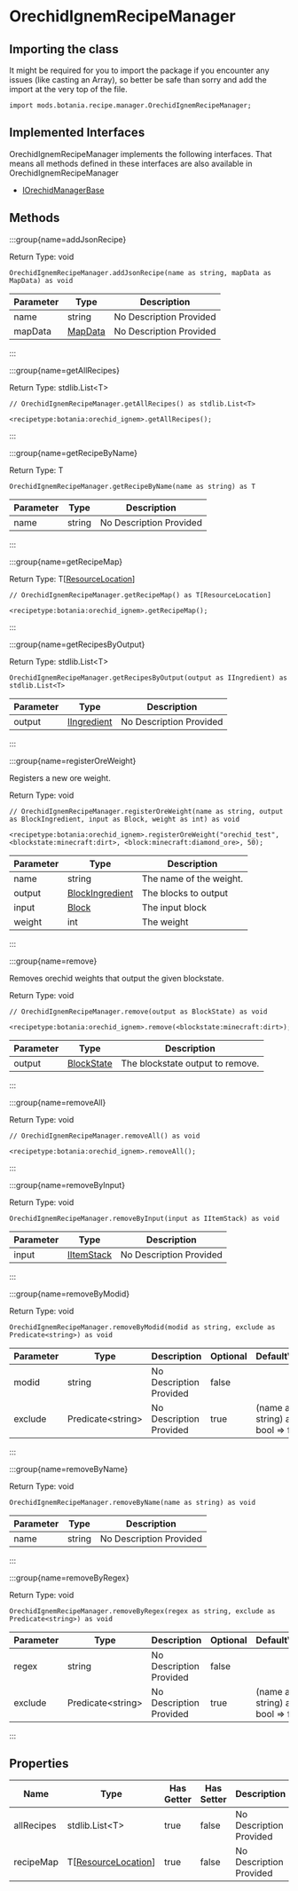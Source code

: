 # OrechidIgnemRecipeManager



## Importing the class

It might be required for you to import the package if you encounter any issues (like casting an Array), so better be safe than sorry and add the import at the very top of the file.
```zenscript
import mods.botania.recipe.manager.OrechidIgnemRecipeManager;
```


## Implemented Interfaces
OrechidIgnemRecipeManager implements the following interfaces. That means all methods defined in these interfaces are also available in OrechidIgnemRecipeManager

- [IOrechidManagerBase](/mods/Botania/recipe/manager/base/IOrechidManagerBase)

## Methods

:::group{name=addJsonRecipe}

Return Type: void

```zenscript
OrechidIgnemRecipeManager.addJsonRecipe(name as string, mapData as MapData) as void
```

| Parameter | Type | Description |
|-----------|------|-------------|
| name | string | No Description Provided |
| mapData | [MapData](/vanilla/api/data/MapData) | No Description Provided |


:::

:::group{name=getAllRecipes}

Return Type: stdlib.List&lt;T&gt;

```zenscript
// OrechidIgnemRecipeManager.getAllRecipes() as stdlib.List<T>

<recipetype:botania:orechid_ignem>.getAllRecipes();
```

:::

:::group{name=getRecipeByName}

Return Type: T

```zenscript
OrechidIgnemRecipeManager.getRecipeByName(name as string) as T
```

| Parameter | Type | Description |
|-----------|------|-------------|
| name | string | No Description Provided |


:::

:::group{name=getRecipeMap}

Return Type: T[[ResourceLocation](/vanilla/api/resource/ResourceLocation)]

```zenscript
// OrechidIgnemRecipeManager.getRecipeMap() as T[ResourceLocation]

<recipetype:botania:orechid_ignem>.getRecipeMap();
```

:::

:::group{name=getRecipesByOutput}

Return Type: stdlib.List&lt;T&gt;

```zenscript
OrechidIgnemRecipeManager.getRecipesByOutput(output as IIngredient) as stdlib.List<T>
```

| Parameter | Type | Description |
|-----------|------|-------------|
| output | [IIngredient](/vanilla/api/ingredient/IIngredient) | No Description Provided |


:::

:::group{name=registerOreWeight}

Registers a new ore weight.

Return Type: void

```zenscript
// OrechidIgnemRecipeManager.registerOreWeight(name as string, output as BlockIngredient, input as Block, weight as int) as void

<recipetype:botania:orechid_ignem>.registerOreWeight("orechid_test", <blockstate:minecraft:dirt>, <block:minecraft:diamond_ore>, 50);
```

| Parameter | Type | Description |
|-----------|------|-------------|
| name | string | The name of the weight. |
| output | [BlockIngredient](/vanilla/api/block/BlockIngredient) | The blocks to output |
| input | [Block](/vanilla/api/block/Block) | The input block |
| weight | int | The weight |


:::

:::group{name=remove}

Removes orechid weights that output the given blockstate.

Return Type: void

```zenscript
// OrechidIgnemRecipeManager.remove(output as BlockState) as void

<recipetype:botania:orechid_ignem>.remove(<blockstate:minecraft:dirt>);
```

| Parameter | Type | Description |
|-----------|------|-------------|
| output | [BlockState](/vanilla/api/block/BlockState) | The blockstate output to remove. |


:::

:::group{name=removeAll}

Return Type: void

```zenscript
// OrechidIgnemRecipeManager.removeAll() as void

<recipetype:botania:orechid_ignem>.removeAll();
```

:::

:::group{name=removeByInput}

Return Type: void

```zenscript
OrechidIgnemRecipeManager.removeByInput(input as IItemStack) as void
```

| Parameter | Type | Description |
|-----------|------|-------------|
| input | [IItemStack](/vanilla/api/item/IItemStack) | No Description Provided |


:::

:::group{name=removeByModid}

Return Type: void

```zenscript
OrechidIgnemRecipeManager.removeByModid(modid as string, exclude as Predicate<string>) as void
```

| Parameter | Type | Description | Optional | DefaultValue |
|-----------|------|-------------|----------|--------------|
| modid | string | No Description Provided | false |  |
| exclude | Predicate&lt;string&gt; | No Description Provided | true | (name as string) as bool => false |


:::

:::group{name=removeByName}

Return Type: void

```zenscript
OrechidIgnemRecipeManager.removeByName(name as string) as void
```

| Parameter | Type | Description |
|-----------|------|-------------|
| name | string | No Description Provided |


:::

:::group{name=removeByRegex}

Return Type: void

```zenscript
OrechidIgnemRecipeManager.removeByRegex(regex as string, exclude as Predicate<string>) as void
```

| Parameter | Type | Description | Optional | DefaultValue |
|-----------|------|-------------|----------|--------------|
| regex | string | No Description Provided | false |  |
| exclude | Predicate&lt;string&gt; | No Description Provided | true | (name as string) as bool => false |


:::


## Properties

| Name | Type | Has Getter | Has Setter | Description |
|------|------|------------|------------|-------------|
| allRecipes | stdlib.List&lt;T&gt; | true | false | No Description Provided |
| recipeMap | T[[ResourceLocation](/vanilla/api/resource/ResourceLocation)] | true | false | No Description Provided |

